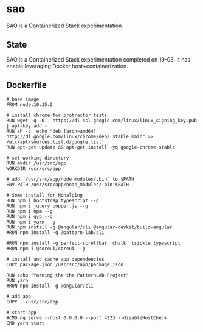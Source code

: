 # sao
SAO is a Containerized Stack experimentation

## State

SAO is a Containerized Stack experimentation completed on 19-03. It has enable leveraging Docker host+containerization.


## Dockerfile

```docker
# base image
FROM node:10.15.2

# install chrome for protractor tests
RUN wget -q -O - https://dl-ssl.google.com/linux/linux_signing_key.pub | apt-key add -
RUN sh -c 'echo "deb [arch=amd64] http://dl.google.com/linux/chrome/deb/ stable main" >> /etc/apt/sources.list.d/google.list'
RUN apt-get update && apt-get install -yq google-chrome-stable

# set working directory
RUN mkdir /usr/src/app
WORKDIR /usr/src/app

# add `/usr/src/app/node_modules/.bin` to $PATH
ENV PATH /usr/src/app/node_modules/.bin:$PATH

# Some install for Nonalping
RUN npm i bootstrap typescript --g
RUN npm i jquery popper.js --g
RUN npm i npm --g 
RUN npm i gyp --g
RUN npm i yarn --g
RUN npm install -g @angular/cli @angular-devkit/build-angular
#RUN npm install -g @pattern-lab/cli

#RUN npm install -g perfect-scrollbar  chalk  tsickle typescript
#RUN npm i @coreui/coreui --g

# install and cache app dependencies
COPY package.json /usr/src/app/package.json

RUN echo "Yarning the the PatternLab Project"
RUN yarn
#RUN npm install -g @angular/cli

# add app
COPY . /usr/src/app

# start app
#CMD ng serve --host 0.0.0.0 --port 4223 --disableHostCheck
CMD yarn start
```
